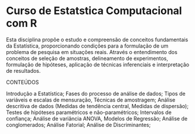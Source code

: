 # Curso de Estatstica Computacional com R

Esta disciplina propõe o estudo e compreensão de conceitos fundamentais da Estatística, proporcionando condições para a formulação de um problema de pesquisa em situações reais. Através o entendimento dos conceitos de seleção de amostras, delineamento de experimentos, formulação de hipóteses, aplicação de técnicas inferenciais e interpretação de resultados.

CONTEÚDOS

Introdução a Estatística; 
Fases do processo de análise de dados; 
Tipos de variáveis e escalas de mensuração, Técnicas de amostragem; 
Análise descritiva de dados (Medidas de tendência central, Medidas de dispersão); 
Testes de hipóteses paramétricos e não-paramétricos; Intervalos de confiança; 
Análise de variância ANOVA, Modelos de Regressão; Análise de conglomerados; 
Análise Fatorial; 
Análise de Discriminantes; 
